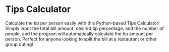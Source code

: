 # Tips Calculator

Calculate the tip per person easily with this Python-based Tips Calculator! Simply input the total bill amount, desired tip percentage, and the number of people, and the program will automatically calculate the tip amount per person. Perfect for anyone looking to split the bill at a restaurant or other group outing!
